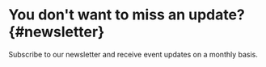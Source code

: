 # You don't want to miss an update? {#newsletter}

Subscribe to our newsletter and receive event updates on a monthly basis.
